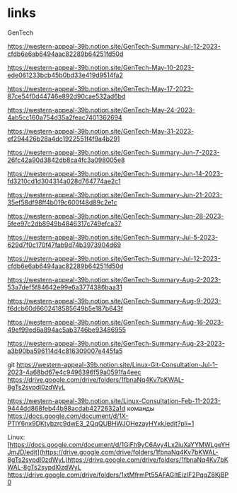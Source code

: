 # links
GenTech

https://western-appeal-39b.notion.site/GenTech-Summary-Jul-12-2023-cfdb6e6ab6494aac82289b64251fd50d

https://western-appeal-39b.notion.site/GenTech-May-10-2023-ede061233bcb45b0bd33e419d9514fa2

https://western-appeal-39b.notion.site/GenTech-May-17-2023-87ce54f0d44746e892d90cae532ad6bd

https://western-appeal-39b.notion.site/GenTech-May-24-2023-4ab5cc160a754d35a2feac7401362694

https://western-appeal-39b.notion.site/GenTech-May-31-2023-ef294426b28a4dc1922551f4f9a4b291

https://western-appeal-39b.notion.site/GenTech-Summary-Jun-7-2023-26fc42a90d3842db8ca4fc3a098005e8

https://western-appeal-39b.notion.site/GenTech-Summary-Jun-14-2023-fd3210cd1d304314a028d764774ae2c1

https://western-appeal-39b.notion.site/GenTech-Summary-Jun-21-2023-35ef58df98ff4b019c600f48d89c2e1c

https://western-appeal-39b.notion.site/GenTech-Summary-Jun-28-2023-5fee97c2db8949b4846317c749efca37

https://western-appeal-39b.notion.site/GenTech-Summary-Jul-5-2023-629d7f0c170f47fab9d74b3973904d69

https://western-appeal-39b.notion.site/GenTech-Summary-Jul-12-2023-cfdb6e6ab6494aac82289b64251fd50d

https://western-appeal-39b.notion.site/GenTech-Summary-Aug-2-2023-53a7def5f84642e99e6a3774386baa31

https://western-appeal-39b.notion.site/GenTech-Summary-Aug-9-2023-f6dcb60d6602418585649b5e187b643f

https://western-appeal-39b.notion.site/GenTech-Summary-Aug-16-2023-49ef99ed6a894ac5ab3746be93486955

https://western-appeal-39b.notion.site/GenTech-Summary-Aug-23-2023-a3b90ba596114d4c816309007e445fa5


git
https://western-appeal-39b.notion.site/Linux-Git-Consultation-Jul-1-2023-4a68bd67e4c9496396f59a0591fa4eec
https://drive.google.com/drive/folders/1fbnaNq4Kv7bKWAL-8gTs2sypdl0zdWyL


https://western-appeal-39b.notion.site/Linux-Consultation-Feb-11-2023-9444dd868feb44b98acdab4272632a1d
команды
https://docs.google.com/document/d/1X-PTlY6nx9DKtybzrc9dwE3_2QqQUBHWJOHezayHYxk/edit?pli=1



Linux:
[https://docs.google.com/document/d/1GiFh9yC6Avy4Lx2iuXaYYMWLgeYHJmJD/edit](https://drive.google.com/drive/folders/1fbnaNq4Kv7bKWAL-8gTs2sypdl0zdWyL)https://drive.google.com/drive/folders/1fbnaNq4Kv7bKWAL-8gTs2sypdl0zdWyL
https://drive.google.com/drive/folders/1xtMfrmPt55AFAGItEizIF2PqqZ8KjBP0
